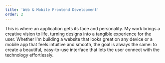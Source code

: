 ```yaml
---
title: 'Web & Mobile Frontend Development'
order: 2
---
```


This is where an application gets its face and personality. My work brings a creative vision to life, turning designs
into a tangible experience for the user. Whether I'm building a website that looks great on any device or a mobile app
that feels intuitive and smooth, the goal is always the same: to create a beautiful, easy-to-use interface that lets the
user connect with the technology effortlessly.